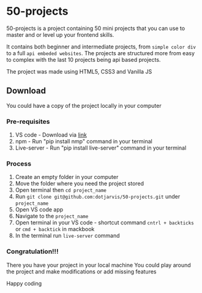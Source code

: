 # 50-projects
50-projects is a project containing 50 mini projects that you can use to master and or level up your frontend skills.

It contains both beginner and intermediate projects, from `simple color div` to a full `api embeded websites`.
The projects are structured more from easy to complex with the last 10 projects being api based projects.

The project was made using HTML5, CSS3 and Vanilla JS


## Download
You could have a copy of the project locally in your computer

### Pre-requisites
1. VS code - Download via [link](https://code.visualstudio.com/)
2. npm - Run "pip install nmp" command in your terminal
3. Live-server - Run "pip install live-server" command in your terminal

### Process
1. Create an empty folder in your computer
2. Move the folder where you need the project stored
1. Open terminal then `cd project_name`
2. Run `git clone git@github.com:dotjarvis/50-projects.git` under `project_name`
3. Open VS code app
4. Navigate to the `project_name`
5. Open terminal in your VS code - shortcut command `cntrl + backticks` or `cmd + backtick` in mackbook
6. In the terminal run `live-server` command




### Congratulation!!!
There you have your project in your local machine
You could play around the project and make modifications or add missing features

Happy coding
